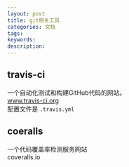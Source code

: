 ```yaml
---
layout: post
title: git相关工具
categories: 文档
tags:
keywords:
description:
---
```

## travis-ci
一个自动化测试和构建GitHub代码的网站。  
www.travis-ci.org  
配置文件是 `.travis.yml`  

## coeralls
一个代码覆盖率检测服务网站  
coveralls.io  
